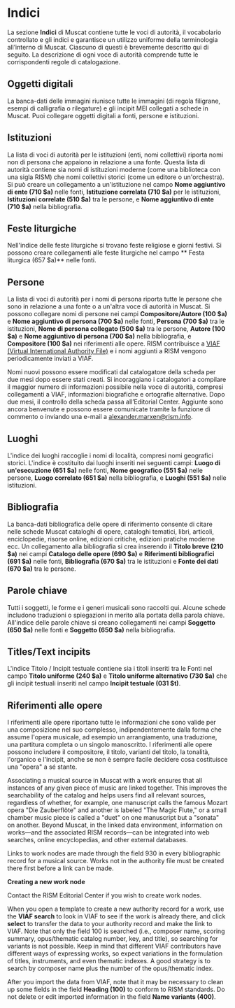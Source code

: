 # Indici

La sezione **Indici** di Muscat contiene tutte le voci di autorità, il vocabolario controllato e gli indici e garantisce un utilizzo uniforme della terminologia all’interno di Muscat. Ciascuno di questi è brevemente descritto qui di seguito. La descrizione di ogni voce di autorità comprende tutte le corrispondenti regole di catalogazione.

## Oggetti digitali

La banca-dati delle immagini riunisce tutte le immagini (di regola filigrane, esempi di calligrafia o rilegature) e gli incipit MEI collegati a schede in Muscat. Puoi collegare oggetti digitali a fonti, persone e istituzioni.

## Istituzioni

La lista di voci di autorità per le istituzioni (enti, nomi collettivi) riporta nomi non di persona che appaiono in relazione a una fonte. Questa lista di autorità contiene sia nomi di istituzioni moderne (come una biblioteca con una sigla RISM) che nomi collettivi storici (come un editore o un'orchestra). Si può creare un collegamento a un'istituzione nel campo **Nome aggiuntivo di ente (710 $a)** nelle fonti, **Istituzione correlata (710 $a)** per le istituzioni, **Istituzioni correlate (510 $a)** tra le persone, e **Nome aggiuntivo di ente (710 $a)** nella bibliografia.

## Feste liturgiche

Nell'indice delle feste liturgiche si trovano feste religiose e giorni festivi. Si possono creare collegamenti alle feste liturgiche nel campo ** Festa liturgica (657 $a)** nelle fonti.

## Persone

La lista di voci di autorità per i nomi di persona riporta tutte le persone che sono in relazione a una fonte o a un'altra voce di autorità in Muscat. Si possono collegare nomi di persone nei campi **Compositore/Autore (100 $a)** e **Nome aggiuntivo di persona (700 $a)** nelle fonti, **Persona (700 $a)** tra le istituzioni, **Nome di persona collegato (500 $a)** tra le persone, **Autore (100 $a)** e **Nome aggiuntivo di persona (700 $a)** nella bibliografia, e **Compositore (100 $a)** nei riferimenti alle opere. RISM contribuisce a [VIAF (Virtual International Authority File)](https://www.viaf.org/) e i nomi aggiunti a RISM vengono periodicamente inviati a VIAF.

Nomi nuovi possono essere modificati dal catalogatore della scheda per due mesi dopo essere stati creati. Si incoraggiano i catalogatori a compilare il maggior numero di informazioni possibile nella voce di autorità, compresi collegamenti a VIAF, informazioni biografiche e ortografie alternative. Dopo due mesi, il controllo della scheda passa all’Editorial Center. Aggiunte sono ancora benvenute e possono essere comunicate tramite la funzione di commento o inviando una e-mail a alexander.marxen@rism.info.

## Luoghi

L'indice dei luoghi raccoglie i nomi di località, compresi nomi geografici storici. L'indice è costituito dai luoghi inseriti nei seguenti campi: **Luogo di un'esecuzione (651 $a)** nelle fonti, **Nome geografico (551 $a)** nelle persone, **Luogo correlato (651 $a)** nella bibliografia, e **Luoghi (551 $a)** nelle istituzioni.

## Bibliografia

La banca-dati bibliografica delle opere di riferimento consente di citare nelle schede Muscat cataloghi di opere, cataloghi tematici, libri, articoli, enciclopedie, risorse online, edizioni critiche, edizioni pratiche moderne ecc. Un collegamento alla bibliografia si crea inserendo il **Titolo breve (210 $a)** nei campi **Catalogo delle opere (690 $a)** e **Riferimenti bibliografici (691 $a)** nelle fonti, **Bibliografia (670 $a)** tra le istituzioni e **Fonte dei dati (670 $a)** tra le persone.

## Parole chiave

Tutti i soggetti, le forme e i generi musicali sono raccolti qui. Alcune schede includono traduzioni o spiegazioni in merito alla portata della parola chiave. All'indice delle parole chiave si creano collegamenti nei campi **Soggetto (650 $a)** nelle fonti e **Soggetto (650 $a)** nella bibliografia.

## Titles/Text incipits

L'indice Titolo / Incipit testuale contiene sia i titoli inseriti tra le Fonti nel campo **Titolo uniforme (240 $a)** e **Titolo uniforme alternativo (730 $a)** che gli incipit testuali inseriti nel campo **Incipit testuale (031 $t)**.

## Riferimenti alle opere

I riferimenti alle opere riportano tutte le informazioni che sono valide per una composizione nel suo complesso, indipendentemente dalla forma che assume l'opera musicale, ad esempio un arrangiamento, una traduzione, una partitura completa o un singolo manoscritto. I riferimenti alle opere possono includere il compositore, il titolo, varianti del titolo, la tonalità, l'organico e l'incipit, anche se non è sempre facile decidere cosa costituisce una "opera" a sé stante.

Associating a musical source in Muscat with a work ensures that all instances of any given piece of music are linked together. This improves the searchability of the catalog and helps users find all relevant sources, regardless of whether, for example, one manuscript calls the famous Mozart opera "Die Zauberflöte" and another is labeled "The Magic Flute," or a small chamber music piece is called a "duet" on one manuscript but a "sonata" on another. Beyond Muscat, in the linked data environment, information on works—and the associated RISM records—can be integrated into web searches, online encyclopedias, and other external databases.

Links to work nodes are made through the field 930 in every bibliographic record for a musical source. Works not in the authority file must be created there first before a link can be made.

**Creating a new work node**

Contact the RISM Editorial Center if you wish to create work nodes.

When you open a template to create a new authority record for a work, use the **VIAF search** to look in VIAF to see if the work is already there, and click **select** to transfer the data to your authority record and make the link to VIAF. Note that only the field 100 is searched (i.e., composer name, scoring summary, opus/thematic catalog number, key, and title), so searching for variants is not possible. Keep in mind that different VIAF contributors have different ways of expressing works, so expect variations in the formulation of titles, instruments, and even thematic indexes. A good strategy is to search by composer name plus the number of the opus/thematic index.

After you import the data from VIAF, note that it may be necessary to clean up some fields in the field **Heading (100)** to conform to RISM standards. Do not delete or edit imported information in the field **Name variants (400)**.
